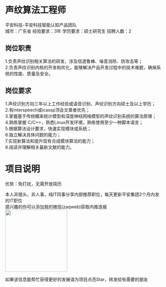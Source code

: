 # 声纹算法工程师
平安科技-平安科技智能认知产品团队  
城市：广东省 经验要求：3年 学历要求：硕士研究生  招聘人数：2

## 岗位职责
1.负责声纹识别相关算法的研发，涉及信道鲁棒、噪音消除、防攻击等；    
2.负责声纹识别内核的开发和优化，能够解决产品开发过程中的技术难题，确保系统的性能、质量及安全。

## 岗位要求
1.声纹识别方向三年以上工作经验或语音识别、声纹识别方向硕士及以上学历；    
2.有interspeech或icassp顶会文章者优先；    
3.掌握基于传统概率统计模型和深度神经网络模型的声纹识别系统的算法原理；   
4.熟练掌握 C/C++，熟悉Linux开发环境，熟练使用至少一种脚本语言；   
5.根据算法设计要求，快速实现模块或系统；   
6.独立解决具体问题的能力；   
7.实现新算法和提升现有合成模块算法的能力；   
8.阅读并理解相关最新文献的能力。

# 项目说明

优势：免打扰，无需开放简历

本人非猎头，非人事，纯IT同事分享内部推荐职位，每天更新平安集团2个月内发的IT职位  
感兴趣的你可以添加我的微信(zaqweb)获取内推连接  
<img src="https://github.com/zaqweb/PA-IT-JOBS/blob/master/WechatICode.jpeg"  height="200" width="200">

如果该信息能帮忙获得更好的发展请为项目点亮Star，转发给有需要的朋友





